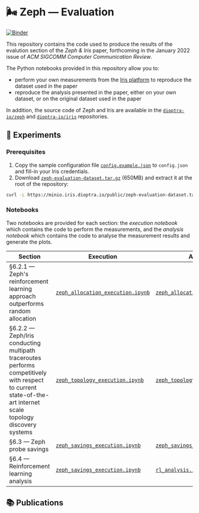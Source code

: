 # 🌬️ Zeph — Evaluation

[![Binder](https://mybinder.org/badge_logo.svg)](https://mybinder.org/v2/gh/dioptra-io/zeph-evaluation/HEAD)

This repository contains the code used to produce the results of the evalution section of the *Zeph & Iris* paper, forthcoming in the January 2022 issue of _ACM SIGCOMM Computer Communication Review_.

The Python notebooks provided in this repository allow you to:
- perform your own measurements from the [Iris platform](https://iris.dioptra.io) to reproduce the dataset used in the paper
- reproduce the analysis presented in the paper, either on your own dataset, or on the original dataset used in the paper

In addition, the source code of Zeph and Iris are available in the [`dioptra-io/zeph`](https://github.com/dioptra-io/zeph) and [`dioptra-io/iris`](https://github.com/dioptra-io/iris) repositories.

## 🧪 Experiments

### Prerequisites

1. Copy the sample configuration file [`config.example.json`](config.example.json) to `config.json` and fill-in your Iris credentials.
2.  Download [`zeph-evaluation-dataset.tar.gz`](https://minio.iris.dioptra.io/public/zeph-evaluation-dataset.tar.gz) (650MB) and extract it at the root of the repository:
```bash
curl -L https://minio.iris.dioptra.io/public/zeph-evaluation-dataset.tar.gz | tar x
```

### Notebooks

Two notebooks are provided for each section: the *execution notebook* which contains the code to perform the measurements, and the *analysis notebook* which contains the code to analyse the measurement results and generate the plots.

Section | Execution | Analysis
--------|-----------|---------
§6.2.1 — Zeph's reinforcement learning approach outperforms random allocation | [`zeph_allocation_execution.ipynb`](notebooks/zeph_allocation_execution.ipynb) | [`zeph_allocation_analysis.ipynb`](notebooks/zeph_allocation_analysis.ipynb)
§6.2.2 — Zeph/Iris conducting multipath traceroutes performs competitively with respect to current state-of-the-art internet scale topology discovery systems | [`zeph_topology_execution.ipynb`](notebooks/zeph_topology_execution.ipynb) | [`zeph_topology_analysis.ipynb`](notebooks/zeph_topology_analysis.ipynb)
§6.3 — Zeph probe savings | [`zeph_savings_execution.ipynb`](notebooks/zeph_savings_execution.ipynb) | [`zeph_savings_analysis.ipynb`](notebooks/zeph_savings_analysis.ipynb)
§6.4 — Reinforcement learning analysis | [`zeph_savings_execution.ipynb`](notebooks/zeph_savings_execution.ipynb) | [`rl_analysis.ipynb`](notebooks/rl_analysis.ipynb)

## 📚 Publications

```
```
